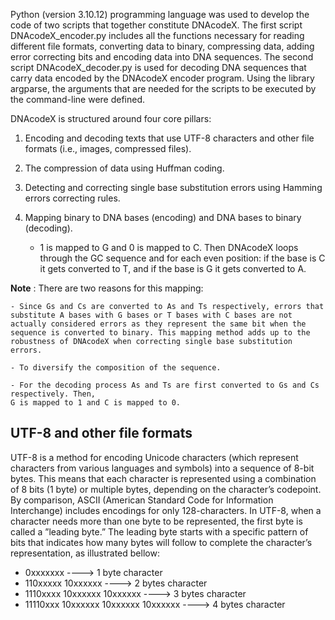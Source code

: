 Python (version 3.10.12) programming language was used to develop the code of two scripts that together constitute DNAcodeX. The first script DNAcodeX_encoder.py includes all the functions necessary for reading different file formats, converting data to binary, compressing data, adding error correcting bits and encoding data into DNA sequences. The second script DNAcodeX_decoder.py is used for decoding DNA sequences that carry data encoded by the DNAcodeX encoder program.
Using the library argparse, the arguments that are needed for the scripts to be executed by the
command-line were defined.

DNAcodeX is structured around four core pillars:
1. Encoding and decoding texts that use UTF-8 characters and other file formats (i.e., images,
compressed files).
2. The compression of data using Huffman coding.
3. Detecting and correcting single base substitution errors using Hamming errors correcting rules.
4. Mapping binary to DNA bases (encoding) and DNA bases to binary (decoding).

    - 1 is mapped to G and 0 is mapped to C. Then DNAcodeX loops through the GC sequence
    and for each even position: if the base is C it gets converted to T, and if the base is G it
    gets converted to A.

**Note** : There are two reasons for this mapping:
    
    - Since Gs and Cs are converted to As and Ts respectively, errors that substitute A bases with G bases or T bases with C bases are not actually considered errors as they represent the same bit when the sequence is converted to binary. This mapping method adds up to the robustness of DNAcodeX when correcting single base substitution errors.
    
    - To diversify the composition of the sequence.

    - For the decoding process As and Ts are first converted to Gs and Cs respectively. Then,
    G is mapped to 1 and C is mapped to 0.


## UTF-8 and other file formats
UTF-8 is a method for encoding Unicode characters (which represent characters from various languages and symbols) into a sequence of 8-bit bytes. This means that each character is represented using a combination of 8 bits (1 byte) or multiple bytes, depending on the character’s codepoint. By comparison, ASCII (American Standard Code for Information Interchange) includes encodings for only 128-characters.
In UTF-8, when a character needs more than one byte to be represented, the first byte is called a
”leading byte.” The leading byte starts with a specific pattern of bits that indicates how many bytes will follow to complete the character’s representation, as illustrated bellow:
- 0xxxxxxx ----> 1 byte character
- 110xxxxx 10xxxxxx ----> 2 bytes character
- 1110xxxx 10xxxxxx 10xxxxxx ----> 3 bytes character
- 11110xxx 10xxxxxx 10xxxxxx 10xxxxxx ----> 4 bytes character

